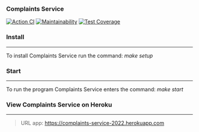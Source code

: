 ### Complaints Service

[![Action CI](https://github.com/T-Grigory/complaints-service/actions/workflows/phpci.yml/badge.svg)](https://github.com/T-Grigory/complaints-service/actions)
[![Maintainability](https://api.codeclimate.com/v1/badges/f364a2a4f2c337efa693/maintainability)](https://codeclimate.com/github/T-Grigory/complaints-service/maintainability)
[![Test Coverage](https://api.codeclimate.com/v1/badges/f364a2a4f2c337efa693/test_coverage)](https://codeclimate.com/github/T-Grigory/complaints-service/test_coverage)

### Install
***
To install Complaints Service run the command: *make setup*

### Start
***
To run the program Complaints Service enters the command: *make start*

### View Complaints Service on Heroku
***
> URL app: https://complaints-service-2022.herokuapp.com

